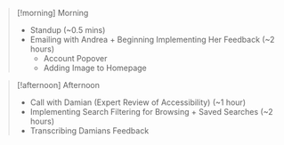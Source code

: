 
> [!morning] Morning
> - Standup (~0.5 mins)
> - Emailing with Andrea + Beginning Implementing Her Feedback (~2 hours)
> 	- Account Popover
> 	- Adding Image to Homepage


> [!afternoon] Afternoon
> - Call with Damian (Expert Review of Accessibility) (~1 hour)
> - Implementing Search Filtering for Browsing + Saved Searches (~2 hours)
> - Transcribing Damians Feedback
